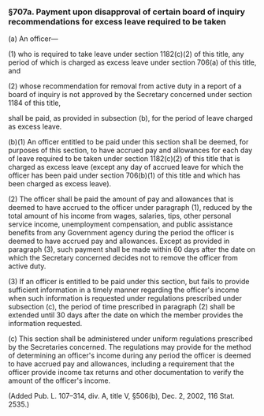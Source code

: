 ### §707a. Payment upon disapproval of certain board of inquiry recommendations for excess leave required to be taken ###

(a) An officer—

(1) who is required to take leave under section 1182(c)(2) of this title, any period of which is charged as excess leave under section 706(a) of this title, and

(2) whose recommendation for removal from active duty in a report of a board of inquiry is not approved by the Secretary concerned under section 1184 of this title,

shall be paid, as provided in subsection (b), for the period of leave charged as excess leave.

(b)(1) An officer entitled to be paid under this section shall be deemed, for purposes of this section, to have accrued pay and allowances for each day of leave required to be taken under section 1182(c)(2) of this title that is charged as excess leave (except any day of accrued leave for which the officer has been paid under section 706(b)(1) of this title and which has been charged as excess leave).

(2) The officer shall be paid the amount of pay and allowances that is deemed to have accrued to the officer under paragraph (1), reduced by the total amount of his income from wages, salaries, tips, other personal service income, unemployment compensation, and public assistance benefits from any Government agency during the period the officer is deemed to have accrued pay and allowances. Except as provided in paragraph (3), such payment shall be made within 60 days after the date on which the Secretary concerned decides not to remove the officer from active duty.

(3) If an officer is entitled to be paid under this section, but fails to provide sufficient information in a timely manner regarding the officer's income when such information is requested under regulations prescribed under subsection (c), the period of time prescribed in paragraph (2) shall be extended until 30 days after the date on which the member provides the information requested.

(c) This section shall be administered under uniform regulations prescribed by the Secretaries concerned. The regulations may provide for the method of determining an officer's income during any period the officer is deemed to have accrued pay and allowances, including a requirement that the officer provide income tax returns and other documentation to verify the amount of the officer's income.

(Added Pub. L. 107–314, div. A, title V, §506(b), Dec. 2, 2002, 116 Stat. 2535.)
